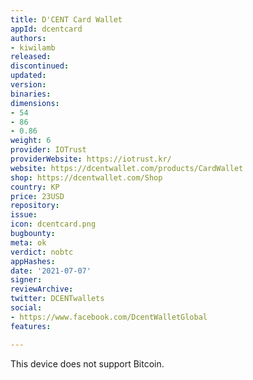```yaml
---
title: D'CENT Card Wallet
appId: dcentcard
authors:
- kiwilamb
released: 
discontinued: 
updated: 
version: 
binaries: 
dimensions:
- 54
- 86
- 0.86
weight: 6
provider: IOTrust
providerWebsite: https://iotrust.kr/
website: https://dcentwallet.com/products/CardWallet
shop: https://dcentwallet.com/Shop
country: KP
price: 23USD
repository: 
issue: 
icon: dcentcard.png
bugbounty: 
meta: ok
verdict: nobtc
appHashes: 
date: '2021-07-07'
signer: 
reviewArchive: 
twitter: DCENTwallets
social:
- https://www.facebook.com/DcentWalletGlobal
features: 

---
```


This device does not support Bitcoin.
